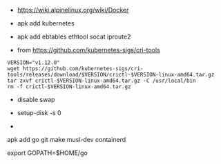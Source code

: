 * https://wiki.alpinelinux.org/wiki/Docker

* apk add kubernetes
* apk add ebtables ethtool socat iproute2

* from https://github.com/kubernetes-sigs/cri-tools
``` crictl
VERSION="v1.12.0"
wget https://github.com/kubernetes-sigs/cri-tools/releases/download/$VERSION/crictl-$VERSION-linux-amd64.tar.gz
tar zxvf crictl-$VERSION-linux-amd64.tar.gz -C /usr/local/bin
rm -f crictl-$VERSION-linux-amd64.tar.gz
```

* disable swap
* setup-disk -s 0

*
apk add go git make musl-dev containerd

export GOPATH=$HOME/go

